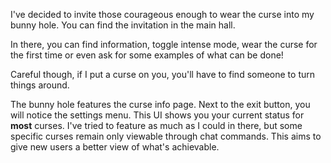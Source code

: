 I've decided to invite those courageous enough to wear the curse into my bunny hole. You can find the invitation in the main hall.

In there, you can find information, toggle intense mode, wear the curse for the first time or even ask for some examples of what can be done!

Careful though, if I put a curse on you, you'll have to find someone to turn things around.

The bunny hole features the curse info page. Next to the exit button, you will notice the settings menu. This UI shows you your current status for **most** curses. I've tried to feature as much as I could in there, but some specific curses remain only viewable through chat commands. This aims to give new users a better view of what's achievable.